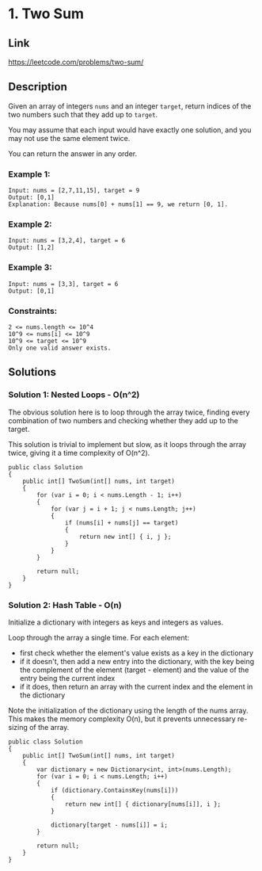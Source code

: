 # 1. Two Sum

## Link
https://leetcode.com/problems/two-sum/

## Description

Given an array of integers `nums` and an integer `target`, return indices of the two numbers such that they add up to `target`.

You may assume that each input would have exactly one solution, and you may not use the same element twice.

You can return the answer in any order.

### Example 1:
```
Input: nums = [2,7,11,15], target = 9
Output: [0,1]
Explanation: Because nums[0] + nums[1] == 9, we return [0, 1].
```

### Example 2:
```
Input: nums = [3,2,4], target = 6
Output: [1,2]
```

### Example 3:
```
Input: nums = [3,3], target = 6
Output: [0,1]
```
 
### Constraints:
```
2 <= nums.length <= 10^4
10^9 <= nums[i] <= 10^9
10^9 <= target <= 10^9
Only one valid answer exists.
```

## Solutions

### Solution 1: Nested Loops - O(n^2)

The obvious solution here is to loop through the array twice, finding every combination of two numbers and checking whether they add up to the target.

This solution is trivial to implement but slow, as it loops through the array twice, giving it a time complexity of O(n^2).

```
public class Solution 
{
    public int[] TwoSum(int[] nums, int target) 
    {
        for (var i = 0; i < nums.Length - 1; i++)
        {
            for (var j = i + 1; j < nums.Length; j++)
            {
                if (nums[i] + nums[j] == target)
                {
                    return new int[] { i, j };
                }
            }
        }

        return null;
    }
}
```

### Solution 2: Hash Table - O(n)

Initialize a dictionary with integers as keys and integers as values. 

Loop through the array a single time. For each element:
- first check whether the element's value exists as a key in the dictionary
- if it doesn't, then add a new entry into the dictionary, with the key being the complement of the element (target - element) and the value of the entry being the current index
- if it does, then return an array with the current index and the element in the dictionary

Note the initialization of the dictionary using the length of the nums array. This makes the memory complexity O(n), but it prevents unnecessary re-sizing of the array.

```
public class Solution 
{
    public int[] TwoSum(int[] nums, int target) 
    {
        var dictionary = new Dictionary<int, int>(nums.Length);
        for (var i = 0; i < nums.Length; i++)
        {
            if (dictionary.ContainsKey(nums[i]))
            {
                return new int[] { dictionary[nums[i]], i };
            }

            dictionary[target - nums[i]] = i;
        }

        return null;
    }
}
```